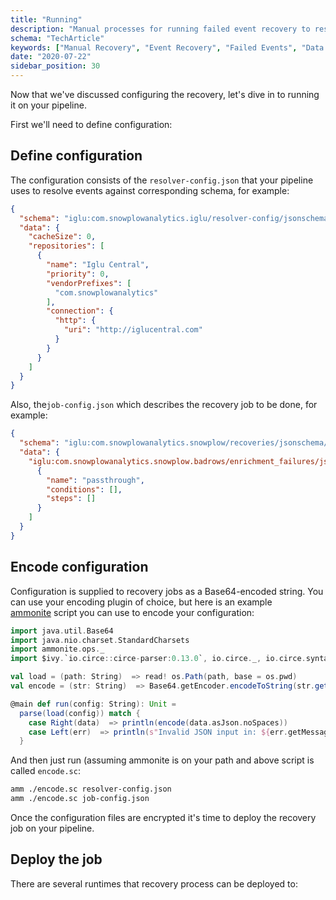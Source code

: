 ```yaml
---
title: "Running"
description: "Manual processes for running failed event recovery to restore data quality in your behavioral analytics pipeline."
schema: "TechArticle"
keywords: ["Manual Recovery", "Event Recovery", "Failed Events", "Data Recovery", "Event Repair", "Manual Process"]
date: "2020-07-22"
sidebar_position: 30
---
```


Now that we've discussed configuring the recovery, let's dive in to running it on your pipeline.

First we'll need to define configuration:

## Define configuration

The configuration consists of the `resolver-config.json` that your pipeline uses to resolve events against corresponding schema, for example:

```json
{
  "schema": "iglu:com.snowplowanalytics.iglu/resolver-config/jsonschema/1-0-1",
  "data": {
    "cacheSize": 0,
    "repositories": [
      {
        "name": "Iglu Central",
        "priority": 0,
        "vendorPrefixes": [
          "com.snowplowanalytics"
        ],
        "connection": {
          "http": {
            "uri": "http://iglucentral.com"
          }
        }
      }
    ]
  }
}
```

Also, the`job-config.json` which describes the recovery job to be done, for example:

```json
{
  "schema": "iglu:com.snowplowanalytics.snowplow/recoveries/jsonschema/4-0-0",
  "data": {
    "iglu:com.snowplowanalytics.snowplow.badrows/enrichment_failures/jsonschema/1-0-0": [
      {
        "name": "passthrough",
        "conditions": [],
        "steps": []
      }
    ]
  }
}
```

## Encode configuration

Configuration is supplied to recovery jobs as a Base64-encoded string. You can use your encoding plugin of choice, but here is an example [ammonite](http://ammonite.io/) script you can use to encode your configuration:

```scala
import java.util.Base64
import java.nio.charset.StandardCharsets
import ammonite.ops._
import $ivy.`io.circe::circe-parser:0.13.0`, io.circe._, io.circe.syntax._, io.circe.parser._

val load = (path: String)  => read! os.Path(path, base = os.pwd)
val encode = (str: String)  => Base64.getEncoder.encodeToString(str.getBytes(StandardCharsets.UTF_8))

@main def run(config: String): Unit =
  parse(load(config)) match {
    case Right(data)  => println(encode(data.asJson.noSpaces))
    case Left(err)  => println(s"Invalid JSON input in: ${err.getMessage}")
  }
```

And then just run (assuming ammonite is on your path and above script is called `encode.sc`:

```bash
amm ./encode.sc resolver-config.json
amm ./encode.sc job-config.json
```

Once the configuration files are encrypted it's time to deploy the recovery job on your pipeline.

## Deploy the job

There are several runtimes that recovery process can be deployed to:
